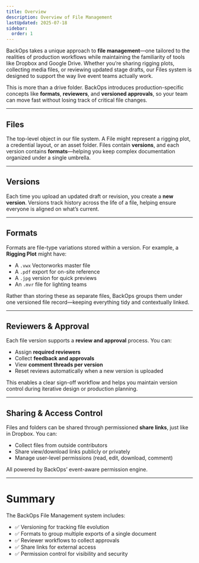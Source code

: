 ```yaml
---
title: Overview
description: Overview of File Management
lastUpdated: 2025-07-18
sidebar:
  order: 1
---
```


BackOps takes a unique approach to **file management**—one tailored to the realities of production workflows while maintaining the familiarity of tools like Dropbox and Google Drive. Whether you’re sharing rigging plots, collecting media files, or reviewing updated stage drafts, our Files system is designed to support the way live event teams actually work.

This is more than a drive folder. BackOps introduces production-specific concepts like **formats**, **reviewers**, and **versioned approvals**, so your team can move fast without losing track of critical file changes.

---

## Files

The top-level object in our file system. A File might represent a rigging plot, a credential layout, or an asset folder. Files contain **versions**, and each version contains **formats**—helping you keep complex documentation organized under a single umbrella.

---

## Versions

Each time you upload an updated draft or revision, you create a **new version**. Versions track history across the life of a file, helping ensure everyone is aligned on what’s current.

---

## Formats

Formats are file-type variations stored within a version. For example, a **Rigging Plot** might have:

- A `.vwx` Vectorworks master file
- A `.pdf` export for on-site reference
- A `.jpg` version for quick previews
- An `.mvr` file for lighting teams

Rather than storing these as separate files, BackOps groups them under one versioned file record—keeping everything tidy and contextually linked.

---

## Reviewers & Approval

Each file version supports a **review and approval** process. You can:

- Assign **required reviewers**
- Collect **feedback and approvals**
- View **comment threads per version**
- Reset reviews automatically when a new version is uploaded

This enables a clear sign-off workflow and helps you maintain version control during iterative design or production planning.

---

## Sharing & Access Control

Files and folders can be shared through permissioned **share links**, just like in Dropbox. You can:

- Collect files from outside contributors
- Share view/download links publicly or privately
- Manage user-level permissions (read, edit, download, comment)

All powered by BackOps’ event-aware permission engine.

---

# Summary

The BackOps File Management system includes:

- ✅ Versioning for tracking file evolution
- ✅ Formats to group multiple exports of a single document
- ✅ Reviewer workflows to collect approvals
- ✅ Share links for external access
- ✅ Permission control for visibility and security
